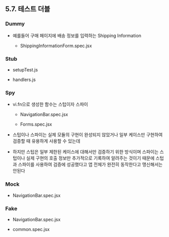 ## 5.7. 테스트 더블

### Dummy

- 예를들어 구매 페이지에 배송 정보를 입력하는 Shipping Information

  - ShippingInformationForm.spec.jsx

### Stub

- setupTest.js

- handlers.js

### Spy

- vi.fn으로 생성한 함수는 스텁이자 스파이

  - NavigationBar.spec.jsx

  - Forms.spec.jsx

- 스텁이나 스파이는 실제 모듈의 구현이 완성되지 않았거나 일부 케이스만 구현하여 검증할 때 유용하게 사용할 수 있는데

- 하지만 스텁은 일부 제한된 케이스에 대해서만 검증하기 위한 방식이며 스파이는 스텁이나 실제 구현의 호출 정보만 추가적으로 기록하여 알려주는 것이기 때문에 스텁과 스파이를 사용하여 검증에 성공했다고 앱 전체가 완전히 동작한다고 맹신해서는 안된다

### Mock

- NavigationBar.spec.jsx

### Fake

- NavigationBar.spec.jsx

- common.spec.jsx

